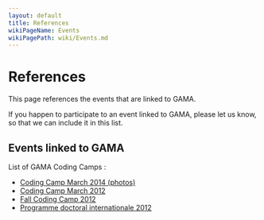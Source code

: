 ```yaml
---
layout: default
title: References
wikiPageName: Events
wikiPagePath: wiki/Events.md
---
```

# References



This page references the events that are linked to GAMA.

If you happen to participate to an event linked to GAMA, please let us know, so that we can include it in this list.






## Events linked to GAMA

List of GAMA Coding Camps :
  * [Coding Camp March 2014 (photos)](https://plus.google.com/u/0/photos/103876396184641904282/albums/5997643312439563137)
  * [Coding Camp March 2012](Event__CodingCamp2012)
  * [Fall Coding Camp 2012](Event__CodingCampFall2012)
  * [Programme doctoral internationale 2012](Event__PDI2012)
